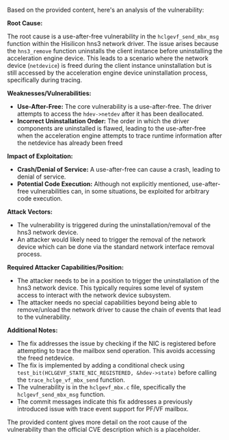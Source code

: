 Based on the provided content, here's an analysis of the vulnerability:

**Root Cause:**

The root cause is a use-after-free vulnerability in the `hclgevf_send_mbx_msg` function within the Hisilicon hns3 network driver. The issue arises because the `hns3_remove` function uninstalls the client instance before uninstalling the acceleration engine device. This leads to a scenario where the network device (`netdevice`) is freed during the client instance uninstallation but is still accessed by the acceleration engine device uninstallation process, specifically during tracing.

**Weaknesses/Vulnerabilities:**

*   **Use-After-Free:** The core vulnerability is a use-after-free. The driver attempts to access the `hdev->netdev` after it has been deallocated.
*   **Incorrect Uninstallation Order:** The order in which the driver components are uninstalled is flawed, leading to the use-after-free when the acceleration engine attempts to trace runtime information after the netdevice has already been freed

**Impact of Exploitation:**

*   **Crash/Denial of Service:** A use-after-free can cause a crash, leading to denial of service.
*   **Potential Code Execution:** Although not explicitly mentioned, use-after-free vulnerabilities can, in some situations, be exploited for arbitrary code execution.

**Attack Vectors:**

*   The vulnerability is triggered during the uninstallation/removal of the hns3 network device.
*   An attacker would likely need to trigger the removal of the network device which can be done via the standard network interface removal process.

**Required Attacker Capabilities/Position:**

*   The attacker needs to be in a position to trigger the uninstallation of the hns3 network device. This typically requires some level of system access to interact with the network device subsystem.
*   The attacker needs no special capabilities beyond being able to remove/unload the network driver to cause the chain of events that lead to the vulnerability.

**Additional Notes:**
* The fix addresses the issue by checking if the NIC is registered before attempting to trace the mailbox send operation. This avoids accessing the freed netdevice.
*  The fix is implemented by adding a conditional check using `test_bit(HCLGEVF_STATE_NIC_REGISTERED, &hdev->state)` before calling the `trace_hclge_vf_mbx_send` function.
* The vulnerability is in the `hclgevf_mbx.c` file, specifically the `hclgevf_send_mbx_msg` function.
* The commit messages indicate this fix addresses a previously introduced issue with trace event support for PF/VF mailbox.

The provided content gives more detail on the root cause of the vulnerability than the official CVE description which is a placeholder.